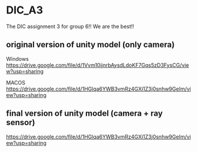 # DIC_A3
The DIC assignment 3 for group 6!! We are the best!!

## original version of unity model (only camera)
Windows 
https://drive.google.com/file/d/1Vvm10ijnrbAysdLdoKF7Gqs5zD3FysCG/view?usp=sharing

MACOS 
https://drive.google.com/file/d/1HGlqa6YWB3vmRz4GXi1Z3j0snhw9GeIm/view?usp=sharing


## final version of unity model (camera + ray sensor)
https://drive.google.com/file/d/1HGlqa6YWB3vmRz4GXi1Z3j0snhw9GeIm/view?usp=sharing
